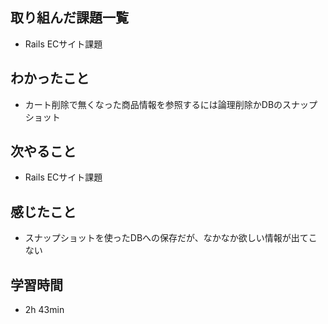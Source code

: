 ## 取り組んだ課題一覧
- Rails ECサイト課題
## わかったこと
- カート削除で無くなった商品情報を参照するには論理削除かDBのスナップショット
## 次やること
- Rails ECサイト課題
## 感じたこと
- スナップショットを使ったDBへの保存だが、なかなか欲しい情報が出てこない 
## 学習時間
- 2h 43min